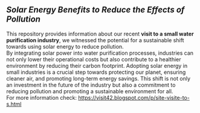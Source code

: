 ## <i>Solar Energy Benefits to Reduce the Effects of Pollution</i>

This repository provides information about our recent <b> visit to a small water purification industry</b>, we witnessed the potential for a sustainable shift towards using solar energy to reduce pollution.<br> By integrating solar power into water purification processes, industries can not only lower their operational costs but also contribute to a healthier environment by reducing their carbon footprint. Adopting solar energy in small industries is a crucial step towards protecting our planet, ensuring cleaner air, and promoting long-term energy savings. This shift is not only an investment in the future of the industry but also a commitment to reducing pollution and promoting a sustainable environment for all. <br>
For more information check: https://visit42.blogspot.com/p/site-visite-to-s.html

